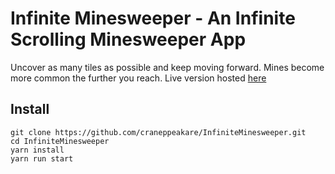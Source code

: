 # Infinite Minesweeper - An Infinite Scrolling Minesweeper App

Uncover as many tiles as possible and keep moving forward. Mines become more common the further you reach. Live version hosted [here](https://craneppeakare.github.io/minesweeper/)

## Install

```
git clone https://github.com/craneppeakare/InfiniteMinesweeper.git
cd InfiniteMinesweeper
yarn install
yarn run start
```
